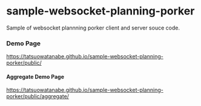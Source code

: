 # sample-websocket-planning-porker
Sample of websocket plannning porker client and server souce code.

### Demo Page
https://tatsuowatanabe.github.io/sample-websocket-planning-porker/public/

#### Aggregate Demo Page
https://tatsuowatanabe.github.io/sample-websocket-planning-porker/public/aggregate/

